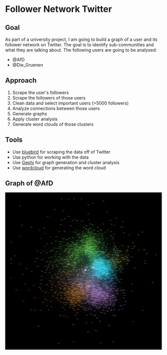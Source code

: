 # Follower Network Twitter
## Goal
As part of a university project, I am going to build a graph of a user and its follower network on Twitter. The goal is to identify sub-communities and what they are talking about. The following users are going to be analysed:
- @AfD
- @Die_Gruenen

## Approach
1. Scrape the user's followers
2. Scrape the followers of those users
3. Clean data and select important users (>5000 followers)
4. Analyze connections between those users
5. Generate graphs
6. Apply cluster analysis
7. Generate word clouds of those clusters

## Tools
- Use [bluebird](https://github.com/brunneis/bluebird) for scraping the data off of Twitter
- Use python for working with the data
- Use [Gephi](https://gephi.org) for graph generation and cluster analysis
- Use [wordcloud](https://github.com/amueller/word_cloud) for generating the word cloud

## Graph of @AfD
![graph](./img/afd_graph_full_small.png)
